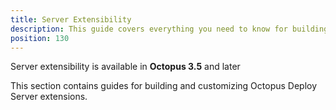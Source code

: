 ```yaml
---
title: Server Extensibility
description: This guide covers everything you need to know for building and customizing Octopus Deploy Server extensions.
position: 130
---
```


Server extensibility is available in **Octopus 3.5** and later

This section contains guides for building and customizing Octopus Deploy Server extensions.
